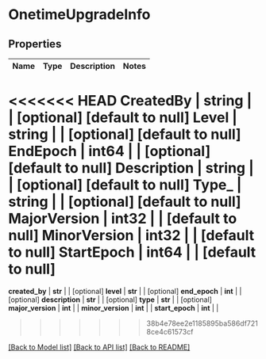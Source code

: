 # OnetimeUpgradeInfo

## Properties
Name | Type | Description | Notes
------------ | ------------- | ------------- | -------------
<<<<<<< HEAD
**CreatedBy** | **string** |  | [optional] [default to null]
**Level** | **string** |  | [optional] [default to null]
**EndEpoch** | **int64** |  | [optional] [default to null]
**Description** | **string** |  | [optional] [default to null]
**Type_** | **string** |  | [optional] [default to null]
**MajorVersion** | **int32** |  | [default to null]
**MinorVersion** | **int32** |  | [default to null]
**StartEpoch** | **int64** |  | [default to null]
=======
**created_by** | **str** |  | [optional] 
**level** | **str** |  | [optional] 
**end_epoch** | **int** |  | [optional] 
**description** | **str** |  | [optional] 
**type** | **str** |  | [optional] 
**major_version** | **int** |  | 
**minor_version** | **int** |  | 
**start_epoch** | **int** |  | 
>>>>>>> 38b4e78ee2e1185895ba586df7218ce4c61573cf

[[Back to Model list]](../README.md#documentation-for-models) [[Back to API list]](../README.md#documentation-for-api-endpoints) [[Back to README]](../README.md)


